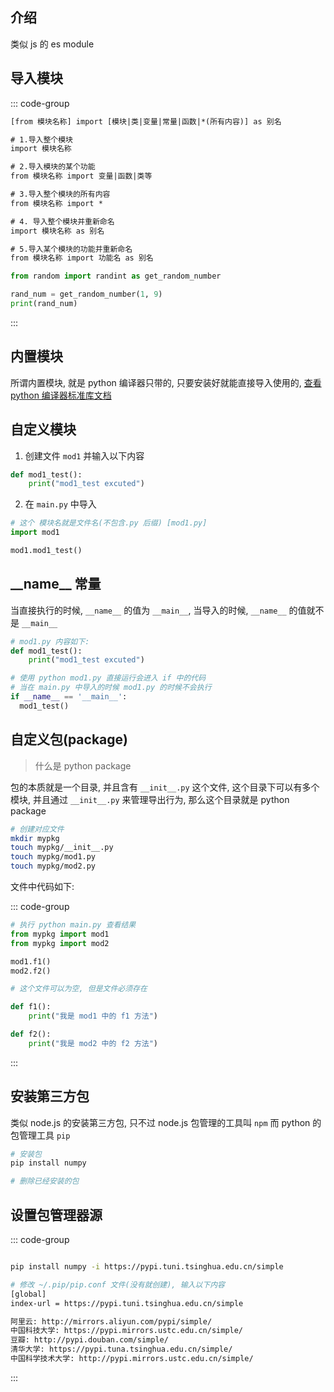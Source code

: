 ## 介绍

类似 js 的 es module

## 导入模块

::: code-group

```txt [模块语法]
[from 模块名称] import [模块|类|变量|常量|函数|*(所有内容)] as 别名

# 1.导入整个模块
import 模块名称

# 2.导入模块的某个功能
from 模块名称 import 变量|函数|类等

# 3.导入整个模块的所有内容
from 模块名称 import *

# 4. 导入整个模块并重新命名
import 模块名称 as 别名

# 5.导入某个模块的功能并重新命名
from 模块名称 import 功能名 as 别名
```

```python [实际应用]
from random import randint as get_random_number

rand_num = get_random_number(1, 9)
print(rand_num)
```

:::

## 内置模块

所谓内置模块, 就是 python 编译器只带的, 只要安装好就能直接导入使用的,
[查看python 编译器标准库文档](https://docs.python.org/zh-cn/3.12/library/index.html)

## 自定义模块

1. 创建文件 `mod1` 并输入以下内容

```python
def mod1_test():
    print("mod1_test excuted")
```

2. 在 `main.py` 中导入

```python
# 这个 模块名就是文件名(不包含.py 后缀) [mod1.py]
import mod1

mod1.mod1_test()
```

## \_\_name\_\_ 常量

当直接执行的时候, `__name__` 的值为 `__main__`, 当导入的时候, `__name__` 的值就不是 `__main__`

```python
# mod1.py 内容如下:
def mod1_test():
    print("mod1_test excuted")

# 使用 python mod1.py 直接运行会进入 if 中的代码
# 当在 main.py 中导入的时候 mod1.py 的时候不会执行
if __name__ == '__main__':
  mod1_test()
```

## 自定义包(package)

> 什么是 python package

包的本质就是一个目录, 并且含有 `__init__.py` 这个文件, 这个目录下可以有多个模块,
并且通过 `__init__.py` 来管理导出行为, 那么这个目录就是 python package

```sh
# 创建对应文件
mkdir mypkg
touch mypkg/__init__.py
touch mypkg/mod1.py
touch mypkg/mod2.py
```

文件中代码如下:

::: code-group

```python [main.py]
# 执行 python main.py 查看结果
from mypkg import mod1
from mypkg import mod2

mod1.f1()
mod2.f2()
```

```python [mypkg/__init__.py]
# 这个文件可以为空, 但是文件必须存在
```

```python [mypkg/mod1.py]
def f1():
    print("我是 mod1 中的 f1 方法")
```

```python [mypkg/mod2.py]
def f2():
    print("我是 mod2 中的 f2 方法")
```

:::

## 安装第三方包

类似 node.js 的安装第三方包, 只不过 node.js 包管理的工具叫 `npm` 而 python 的包管理工具 `pip`

```sh
# 安装包
pip install numpy

# 删除已经安装的包
```

## 设置包管理器源

::: code-group

```sh [临时指定源]

pip install numpy -i https://pypi.tuni.tsinghua.edu.cn/simple
```

```sh [永久修改源]
# 修改 ~/.pip/pip.conf 文件(没有就创建), 输入以下内容
[global]
index-url = https://pypi.tuni.tsinghua.edu.cn/simple
```

```sh [国内常见源]
阿里云: http://mirrors.aliyun.com/pypi/simple/
中国科技大学: https://pypi.mirrors.ustc.edu.cn/simple/
豆瓣: http://pypi.douban.com/simple/
清华大学: https://pypi.tuna.tsinghua.edu.cn/simple/
中国科学技术大学: http://pypi.mirrors.ustc.edu.cn/simple/
```

:::
